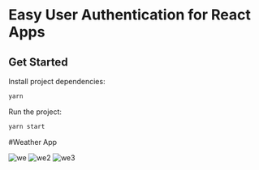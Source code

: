 # Easy User Authentication for React Apps

## Get Started

Install project dependencies:

```bash
yarn
```

Run the project:

```bash
yarn start
```
#Weather App

![we](https://user-images.githubusercontent.com/65077990/111892549-6c929900-8a22-11eb-8573-a7a6d211f45a.PNG)
![we2](https://user-images.githubusercontent.com/65077990/111892550-6e5c5c80-8a22-11eb-9579-033345a66498.PNG)
![we3](https://user-images.githubusercontent.com/65077990/111892551-6ef4f300-8a22-11eb-88bf-bebfee87677f.PNG)
